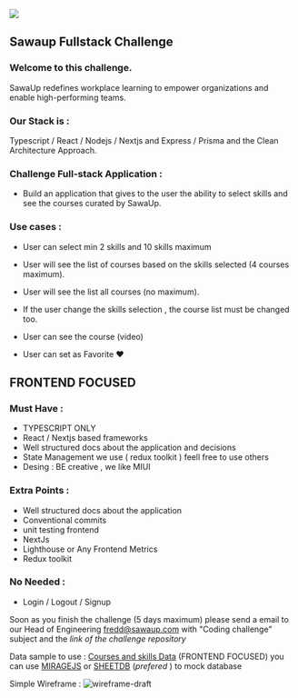 ![](https://sawaup.com/assets/icons/sawaup-logo.svg)
## Sawaup Fullstack Challenge


### Welcome to this challenge.
SawaUp redefines workplace learning to empower organizations and enable high-performing teams.

### Our Stack is : 

Typescript / React / Nodejs / Nextjs and Express / Prisma and the Clean Architecture Approach.


### Challenge Full-stack Application : 

- Build an application that gives to the user the ability to select skills and see the courses curated by SawaUp.

### Use cases : 

- User can select min 2 skills and 10 skills maximum

- User will see the list of courses based on the skills selected (4 courses maximum).

- User will see the list all courses (no maximum).

- If the user change the skills selection , the course list must be changed too.

- User can see the course (video)

- User can set as Favorite :heart: 


## FRONTEND FOCUSED

### Must Have : 
- TYPESCRIPT ONLY
- React / Nextjs based frameworks
- Well structured docs about the application and decisions
- State Management  we use ( redux toolkit ) feell free to use others 
- Desing : BE creative , we like MIUI 

### Extra Points :
- Well structured docs about the application
- Conventional commits
- unit testing frontend
- NextJs 
- Lighthouse or Any Frontend Metrics
- Redux toolkit


### No Needed : 
- Login / Logout / Signup


Soon as you finish the challenge (5 days maximum) please send a email to our Head of Engineering [fredd@sawaup.com](mailto:fredd@sawaup.com)
with "Coding challenge" subject and the _link of the challenge repository_

Data sample to use : 
[Courses and skills Data](https://docs.google.com/spreadsheets/d/1YE9h20uNXk9lwV9lFcLIMAKyh9r1X0KPnBkHB-vRk4o/edit?usp=sharing)
(FRONTEND FOCUSED) you can use [MIRAGEJS](https://miragejs.com/) or [SHEETDB](https://sheetdb.io/) (_prefered_ ) to mock database

Simple Wireframe : 
![wireframe-draft](https://user-images.githubusercontent.com/36821426/192812920-adcd4dd2-015d-4248-8571-9f6cb0e3f174.jpeg)






